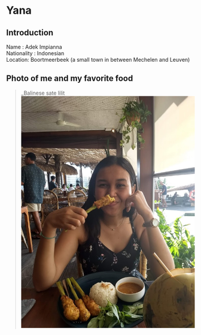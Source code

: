 # Yana

## Introduction
Name : Adek Impianna  
Nationality : Indonesian  
Location: Boortmeerbeek (a small town in between Mechelen and Leuven)  


## Photo of me and my favorite food
>_Balinese sate lilit  
![Yana](2020-05-10-20-05-00.jpeg)

